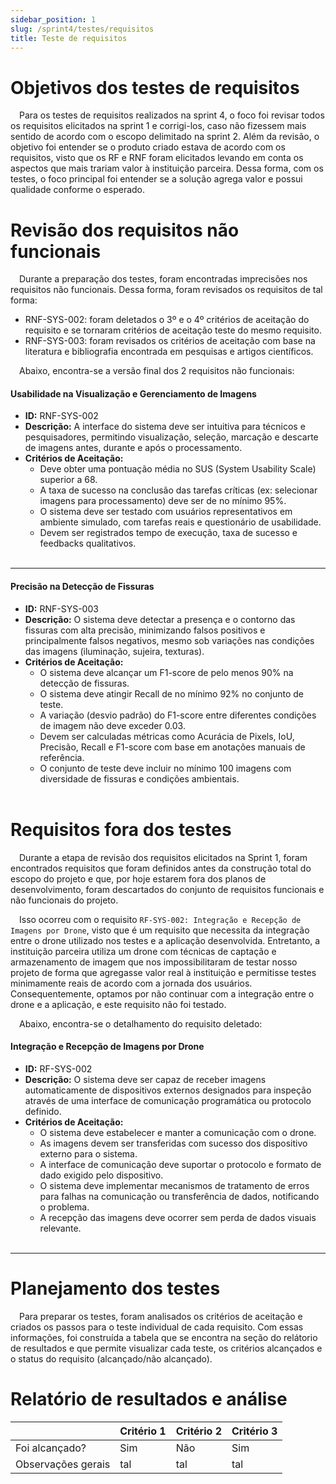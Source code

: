 ```yaml
---
sidebar_position: 1
slug: /sprint4/testes/requisitos
title: Teste de requisitos
---
```


# Objetivos dos testes de requisitos

&emsp;Para os testes de requisitos realizados na sprint 4, o foco foi revisar todos os requisitos elicitados na sprint 1 e corrigi-los, caso não fizessem mais sentido de acordo com o escopo delimitado na sprint 2. Além da revisão, o objetivo foi entender se o produto criado estava de acordo com os requisitos, visto que os RF e RNF foram elicitados levando em conta os aspectos que mais trariam valor à instituição parceira. Dessa forma, com os testes, o foco principal foi entender se a solução agrega valor e possui qualidade conforme o esperado.

# Revisão dos requisitos não funcionais

&emsp;Durante a preparação dos testes, foram encontradas imprecisões nos requisitos não funcionais. Dessa forma, foram revisados os requisitos de tal forma:

- RNF-SYS-002: foram deletados o 3º e o 4º critérios de aceitação do requisito e se tornaram critérios de aceitação teste do mesmo requisito. 
- RNF-SYS-003: foram revisados os critérios de aceitação com base na literatura e bibliografia encontrada em pesquisas e artigos científicos.

&emsp;Abaixo, encontra-se a versão final dos 2 requisitos não funcionais:

#### Usabilidade na Visualização e Gerenciamento de Imagens

- **ID:** RNF-SYS-002  
- **Descrição:** A interface do sistema deve ser intuitiva para técnicos e pesquisadores, permitindo visualização, seleção, marcação e descarte de imagens antes, durante e após o processamento.  
- **Critérios de Aceitação:**
  - Deve obter uma pontuação média no SUS (System Usability Scale) superior a 68.
  - A taxa de sucesso na conclusão das tarefas críticas (ex: selecionar imagens para processamento) deve ser de no mínimo 95%.
  - O sistema deve ser testado com usuários representativos em ambiente simulado, com tarefas reais e questionário de usabilidade.
  - Devem ser registrados tempo de execução, taxa de sucesso e feedbacks qualitativos.
  <br/><br/>

---

#### Precisão na Detecção de Fissuras

- **ID:** RNF-SYS-003  
- **Descrição:** O sistema deve detectar a presença e o contorno das fissuras com alta precisão, minimizando falsos positivos e principalmente falsos negativos, mesmo sob variações nas condições das imagens (iluminação, sujeira, texturas).  
- **Critérios de Aceitação:**
  - O sistema deve alcançar um F1-score de pelo menos 90% na detecção de fissuras.
  - O sistema deve atingir Recall de no mínimo 92% no conjunto de teste.
  - A variação (desvio padrão) do F1-score entre diferentes condições de imagem não deve exceder 0.03.
  - Devem ser calculadas métricas como Acurácia de Pixels, IoU, Precisão, Recall e F1-score com base em anotações manuais de referência.
  - O conjunto de teste deve incluir no mínimo 100 imagens com diversidade de fissuras e condições ambientais.
  <br/><br/>


# Requisitos fora dos testes

&emsp;Durante a etapa de revisão dos requisitos elicitados na Sprint 1, foram encontrados requisitos que foram definidos antes da construção total do escopo do projeto e que, por hoje estarem fora dos planos de desenvolvimento, foram descartados do conjunto de requisitos funcionais e não funcionais do projeto.

&emsp;Isso ocorreu com o requisito ```RF-SYS-002: Integração e Recepção de Imagens por Drone```, visto que é um requisito que necessita da integração entre o drone utilizado nos testes e a aplicação desenvolvida. Entretanto, a instituição parceira utiliza um drone com técnicas de captação e armazenamento de imagem que nos impossibilitaram de testar nosso projeto de forma que agregasse valor real à instituição e permitisse testes minimamente reais de acordo com a jornada dos usuários. Consequentemente, optamos por não continuar com a integração entre o drone e a aplicação, e este requisito não foi testado.

&emsp;Abaixo, encontra-se o detalhamento do requisito deletado:

#### Integração e Recepção de Imagens por Drone

- **ID:** RF-SYS-002
- **Descrição:** O sistema deve ser capaz de receber imagens automaticamente de dispositivos externos designados para inspeção através de uma interface de comunicação programática ou protocolo definido.
- **Critérios de Aceitação:**
  - O sistema deve estabelecer e manter a comunicação com o drone.
  - As imagens devem ser transferidas com sucesso dos dispositivo externo para o sistema.
  - A interface de comunicação deve suportar o protocolo e formato de dado exigido pelo dispositivo.
  - O sistema deve implementar mecanismos de tratamento de erros para falhas na comunicação ou transferência de dados, notificando o problema.
  - A recepção das imagens deve ocorrer sem perda de dados visuais relevante. <br/><br/>

---

# Planejamento dos testes

&emsp;Para preparar os testes, foram analisados os critérios de aceitação e criados os passos para o teste individual de cada requisito. Com essas informações, foi construída a tabela que se encontra na seção do relátorio de resultados e que permite visualizar cada teste, os critérios alcançados e o status do requisito (alcançado/não alcançado).

# Relatório de resultados e análise

|        | Critério 1 | Critério 2 | Critério 3 |
|--------|------------|------------|------------|
| Foi alcançado? |  Sim  |  Não  |  Sim  |
| Observações gerais | tal | tal | tal |